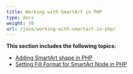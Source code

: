 ```yaml
---
title: Working with SmartArt in PHP
type: docs
weight: 70
url: /java/working-with-smartart-in-php/
---
```


**This section includes the following topics:**

- [Adding SmartArt shape in PHP](/slides/java/adding-smartart-shape-in-php-html/)
- [Setting Fill Format for SmartArt Node in PHP](/slides/java/setting-fill-format-for-smartart-node-in-php-html/)
